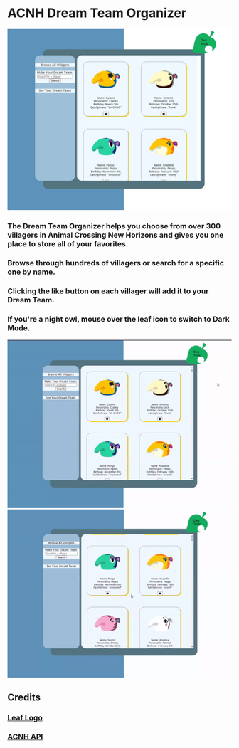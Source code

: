 # ACNH Dream Team Organizer

<img src="/images/acnh_app.jpg" />

### The Dream Team Organizer helps you choose from over 300 villagers in Animal Crossing New Horizons and gives you one place to store all of your favorites.

### Browse through hundreds of villagers or search for a specific one by name. 

### Clicking the like button on each villager will add it to your Dream Team. 

### If you're a night owl, mouse over the leaf icon to switch to Dark Mode.

<img src="/images/darkMode.gif" />

<img src="/images/appDemo.gif" />

## Credits
### [Leaf Logo](https://commons.wikimedia.org/wiki/File:Animal_Crossing_Leaf.svg)
### [ACNH API](https://acnhapi.com/)